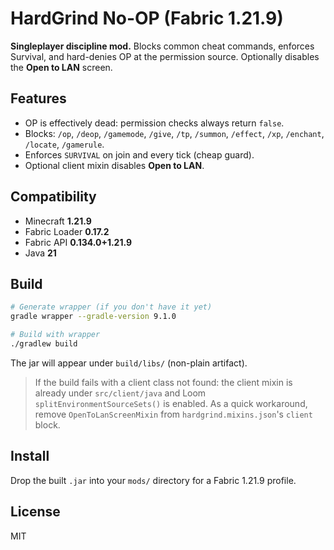 # HardGrind No-OP (Fabric 1.21.9)

**Singleplayer discipline mod.** Blocks common cheat commands, enforces Survival, and hard-denies OP at the permission source.
Optionally disables the **Open to LAN** screen.

## Features
- OP is effectively dead: permission checks always return `false`.
- Blocks: `/op`, `/deop`, `/gamemode`, `/give`, `/tp`, `/summon`, `/effect`, `/xp`, `/enchant`, `/locate`, `/gamerule`.
- Enforces `SURVIVAL` on join and every tick (cheap guard).
- Optional client mixin disables **Open to LAN**.

## Compatibility
- Minecraft **1.21.9**
- Fabric Loader **0.17.2**
- Fabric API **0.134.0+1.21.9**
- Java **21**

## Build
```bash
# Generate wrapper (if you don't have it yet)
gradle wrapper --gradle-version 9.1.0

# Build with wrapper
./gradlew build
```

The jar will appear under `build/libs/` (non-plain artifact).

> If the build fails with a client class not found: the client mixin is already under `src/client/java` and
> Loom `splitEnvironmentSourceSets()` is enabled. As a quick workaround, remove `OpenToLanScreenMixin` from
> `hardgrind.mixins.json`'s `client` block.

## Install
Drop the built `.jar` into your `mods/` directory for a Fabric 1.21.9 profile.

## License
MIT

